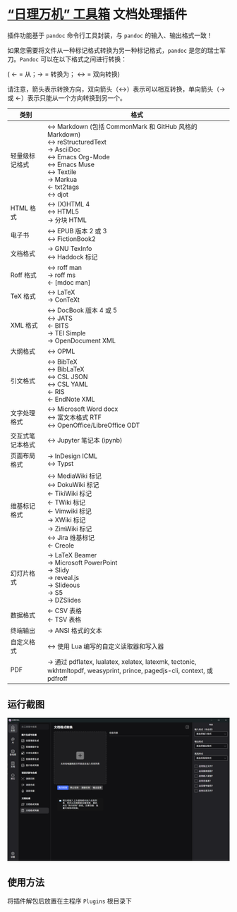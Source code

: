 # [“日理万机” 工具箱](https://gitee.com/xkpro/bee) 文档处理插件

插件功能基于 `pandoc` 命令行工具封装，与 `pandoc` 的输入、输出格式一致！

如果您需要将文件从一种标记格式转换为另一种标记格式，`pandoc` 是您的瑞士军刀。`Pandoc` 可以在以下格式之间进行转换：

( ← = 从；→ = 转换为； ↔︎ = 双向转换)

请注意，箭头表示转换方向，双向箭头（↔︎）表示可以相互转换，单向箭头（→ 或 ←）表示只能从一个方向转换到另一个。

| 类别 | 格式 |
| --- | --- |
| 轻量级标记格式 | ↔︎ Markdown (包括 CommonMark 和 GitHub 风格的 Markdown) <br> ↔︎ reStructuredText <br> → AsciiDoc <br> ↔︎ Emacs Org-Mode <br> ↔︎ Emacs Muse <br> ↔︎ Textile <br> → Markua <br> ← txt2tags <br> ↔︎ djot |
| HTML 格式 | ↔︎ (X)HTML 4 <br> ↔︎ HTML5 <br> → 分块 HTML |
| 电子书 | ↔︎ EPUB 版本 2 或 3 <br> ↔︎ FictionBook2 |
| 文档格式 | → GNU TexInfo <br> ↔︎ Haddock 标记 |
| Roff 格式 | ↔︎ roff man <br> → roff ms <br> ← [mdoc man] |
| TeX 格式 | ↔︎ LaTeX <br> → ConTeXt |
| XML 格式 | ↔︎ DocBook 版本 4 或 5 <br> ↔︎ JATS <br> ← BITS <br> → TEI Simple <br> → OpenDocument XML |
| 大纲格式 | ↔︎ OPML |
| 引文格式 | ↔︎ BibTeX <br> ↔︎ BibLaTeX <br> ↔︎ CSL JSON <br> ↔︎ CSL YAML <br> ← RIS <br> ← EndNote XML |
| 文字处理格式 | ↔︎ Microsoft Word docx <br> ↔︎ 富文本格式 RTF <br> ↔︎ OpenOffice/LibreOffice ODT |
| 交互式笔记本格式 | ↔︎ Jupyter 笔记本 (ipynb) |
| 页面布局格式 | → InDesign ICML <br> ↔︎ Typst |
| 维基标记格式 | ↔︎ MediaWiki 标记 <br> ↔︎ DokuWiki 标记 <br> ← TikiWiki 标记 <br> ← TWiki 标记 <br> ← Vimwiki 标记 <br> → XWiki 标记 <br> → ZimWiki 标记 <br> ↔︎ Jira 维基标记 <br> ← Creole |
| 幻灯片格式 | → LaTeX Beamer <br> → Microsoft PowerPoint <br> → Slidy <br> → reveal.js <br> → Slideous <br> → S5 <br> → DZSlides |
| 数据格式 | ← CSV 表格 <br> ← TSV 表格 |
| 终端输出 | → ANSI 格式的文本 |
| 自定义格式 | ↔︎ 使用 Lua 编写的自定义读取器和写入器 |
| PDF | → 通过 pdflatex, lualatex, xelatex, latexmk, tectonic, wkhtmltopdf, weasyprint, prince, pagedjs-cli, context, 或 pdfroff |

## 运行截图

![](./docs/images/document-convert.png)


## 使用方法

将插件解包后放置在主程序 `Plugins` 根目录下